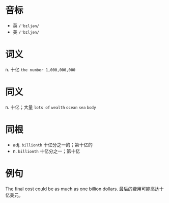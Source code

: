 # 音标

- 英 `/'bɪljən/`
- 美 `/'bɪljən/`

# 词义

n. 十亿
`the number 1,000,000,000`

# 同义

n. 十亿；大量
`lots of` `wealth` `ocean` `sea` `body`

# 同根

- adj. `billionth` 十亿分之一的；第十亿的
- n. `billionth` 十亿分之一；第十亿

# 例句

The final cost could be as much as one billion dollars.
最后的费用可能高达十亿美元。


